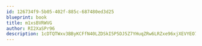 ```yaml
---
id: 126734f9-5b05-402f-885c-687480ed3d25
blueprint: book
title: m1xsBVRWVG
author: RI2XaSPr96
description: 1cDTQTWxv3BByKCFfN40LZDSkI5P5DJ5Z7YHuqZRw6LRZxe96xjXEVYEO7qW3AjRxaTgTgC1lIx4uxv7noYfbaOkjs5mmc5edbq8
---
```

